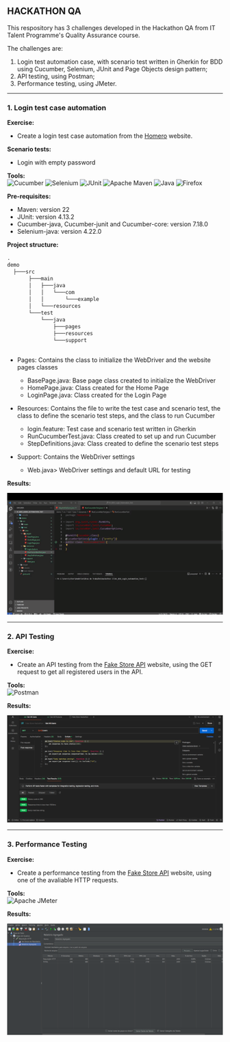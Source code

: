 ## HACKATHON QA
This respository has 3 challenges developed in the Hackathon QA from IT Talent Programme's Quality Assurance course.

The challenges are: 
1. Login test automation case, with scenario test written in Gherkin for BDD using Cucumber, Selenium, JUnit and Page Objects design pattern;
2. API testing, using Postman;
3. Performance testing, using JMeter.

---
### 1. Login test case automation

**Exercise:** 
- Create a login test case automation from the [Homero](https://homero.app.br) website.

**Scenario tests:**
- Login with empty password

**Tools:**<br>
![Cucumber](https://img.shields.io/badge/Cucumber-43B02A?style=for-the-badge&logo=cucumber&logoColor=white)
![Selenium](https://img.shields.io/badge/-selenium-%43B02A?style=for-the-badge&logo=selenium&logoColor=white)
![JUnit](https://img.shields.io/badge/Junit5-25A162?style=for-the-badge&logo=junit5&logoColor=white)
![Apache Maven](https://img.shields.io/badge/apache_maven-C71A36?style=for-the-badge&logo=apachemaven&logoColor=white)
![Java](https://img.shields.io/badge/java-%23ED8B00.svg?style=for-the-badge&logo=openjdk&logoColor=white)
![Firefox](https://img.shields.io/badge/Firefox-FF7139?style=for-the-badge&logo=Firefox-Browser&logoColor=white)

**Pre-requisites:**<br>
- Maven: version 22
- JUnit: version 4.13.2
- Cucumber-java, Cucumber-junit and Cucumber-core: version 7.18.0
- Selenium-java: version 4.22.0

**Project structure:**
```
.
demo
  ├───src
       ├───main
       │   ├───java
       │   │   └───com
       │   │       └───example
       │   └───resources
       └───test
           └───java
               ├───pages
               ├───resources
               └───support
  
```
- Pages: Contains the class to initialize the WebDriver and the website pages classes
    - BasePage.java: Base page class created to initialize the WebDriver
    - HomePage.java: Class created for the Home Page
    - LoginPage.java: Class created for the Login Page

- Resources: Contains the file to write the test case and scenario test, the class to define the scenario test steps, and the class to run Cucumber
    - login.feature: Test case and scenario test written in Gherkin
    - RunCucumberTest.java: Class created to set up and run Cucumber
    - StepDefinitions.java: Class created to define the scenario test steps

- Support: Contains the WebDriver settings
    - Web.java> WebDriver settings and default URL for testing

**Results:**

<img src="./Assets/LoginTest.gif"></img>


---
### 2. API Testing

**Exercise:** 
- Create an API testing from the [Fake Store API](https://fakestoreapi.com) website, using the GET request to get all registered users in the API.

**Tools:**<br>
![Postman](https://img.shields.io/badge/Postman-FF6C37?style=for-the-badge&logo=postman&logoColor=white)

**Results:**

<img src="./Assets/ApiTest.png"></img>

---
### 3. Performance Testing

**Exercise:** 
- Create a performance testing from the [Fake Store API](https://fakestoreapi.com) website, using one of the avaliable HTTP requests.

**Tools:**<br>
![Apache JMeter](https://img.shields.io/badge/Apache%20JMeter-D22128?style=for-the-badge&logo=Apache%20JMeter&logoColor=white")

**Results:**

<img src="./Assets/PerformanceTest.png"></img>